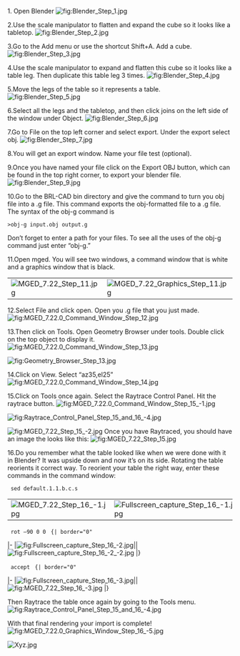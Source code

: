1\. Open Blender
![](Blender_Step_1.jpg "fig:Blender_Step_1.jpg")

2.Use the scale manipulator to flatten and expand the cube so it looks
like a tabletop.
![](Blender_Step_2.jpg "fig:Blender_Step_2.jpg")

3.Go to the Add menu or use the shortcut Shift+A. Add a cube.
![](Blender_Step_3.jpg "fig:Blender_Step_3.jpg")

4.Use the scale manipulator to expand and flatten this cube so it looks
like a table leg. Then duplicate this table leg 3 times.
![](Blender_Step_4.jpg "fig:Blender_Step_4.jpg")

5.Move the legs of the table so it represents a table.
![](Blender_Step_5.jpg "fig:Blender_Step_5.jpg")

6.Select all the legs and the tabletop, and then click joins on the left
side of the window under Object.
![](Blender_Step_6.jpg "fig:Blender_Step_6.jpg")

7.Go to File on the top left corner and select export. Under the export
select obj.
![](Blender_Step_7.jpg "fig:Blender_Step_7.jpg")

8.You will get an export window. Name your file test (optional).

9.Once you have named your file click on the Export OBJ button, which
can be found in the top right corner, to export your blender file.
![](Blender_Step_9.jpg "fig:Blender_Step_9.jpg")

10.Go to the BRL-CAD bin directory and give the command to turn you obj
file into a .g file. This command exports the obj-formatted file to a .g
file. The syntax of the obj-g command is

`>obj-g input.obj output.g  `

Don’t forget to enter a path for your files. To see all the uses of the
obj-g command just enter “obj-g.”

11.Open mged. You will see two windows, a command window that is white
and a graphics window that is black.

|                                                    |                                                                      |
|----------------------------------------------------|----------------------------------------------------------------------|
| ![](MGED_7.22_Step_11.jpg "MGED_7.22_Step_11.jpg") | ![](MGED_7.22_Graphics_Step_11.jpg "MGED_7.22_Graphics_Step_11.jpg") |

12.Select File and click open. Open you .g file that you just made.
![](MGED_7.22.0_Command_Window_Step_12.jpg "fig:MGED_7.22.0_Command_Window_Step_12.jpg")

13.Then click on Tools. Open Geometry Browser under tools. Double click
on the top object to display it.
![](MGED_7.22.0_Command_Window_Step_13.jpg "fig:MGED_7.22.0_Command_Window_Step_13.jpg")

![](Geometry_Browser_Step_13.jpg "fig:Geometry_Browser_Step_13.jpg")

14.Click on View. Select “az35,el25”
![](MGED_7.22.0_Command_Window_Step_14.jpg "fig:MGED_7.22.0_Command_Window_Step_14.jpg")

15.Click on Tools once again. Select the Raytrace Control Panel. Hit the
raytrace button.
![](MGED_7.22.0_Command_Window_Step_15_-1.jpg "fig:MGED_7.22.0_Command_Window_Step_15_-1.jpg")

![](Raytrace_Control_Panel_Step_15_and_16_-4.jpg "fig:Raytrace_Control_Panel_Step_15_and_16_-4.jpg")

![](MGED_7.22_Step_15_-2.jpg "fig:MGED_7.22_Step_15_-2.jpg") Once you
have Raytraced, you should have an image the looks like this:
![](MGED_7.22_Step_15.jpg "fig:MGED_7.22_Step_15.jpg")

16.Do you remember what the table looked like when we were done with it
in Blender? It was upside down and now it’s on its side. Rotating the
table reorients it correct way. To reorient your table the right way,
enter these commands in the command window:

` sed default.1.1.b.c.s `

|                                                          |                                                                            |
|----------------------------------------------------------|----------------------------------------------------------------------------|
| ![](MGED_7.22_Step_16_-1.jpg "MGED_7.22_Step_16_-1.jpg") | ![](Fullscreen_capture_Step_16_-1.jpg "Fullscreen_capture_Step_16_-1.jpg") |

` rot –90 0 0 `
`{| border="0"`

\|-
\|![](Fullscreen_capture_Step_16_-2.jpg "fig:Fullscreen_capture_Step_16_-2.jpg")\|\|![](Fullscreen_capture_Step_16_-2_-2.jpg "fig:Fullscreen_capture_Step_16_-2_-2.jpg")
\|}

` accept `
`{| border="0"`

\|-
\|![](Fullscreen_capture_Step_16_-3.jpg "fig:Fullscreen_capture_Step_16_-3.jpg")\|\|![](MGED_7.22_Step_16_-3.jpg "fig:MGED_7.22_Step_16_-3.jpg")
\|}

Then Raytrace the table once again by going to the Tools menu.
![](Raytrace_Control_Panel_Step_15_and_16_-4.jpg "fig:Raytrace_Control_Panel_Step_15_and_16_-4.jpg")

With that final rendering your import is complete!
![](MGED_7.22.0_Graphics_Window_Step_16_-5.jpg "fig:MGED_7.22.0_Graphics_Window_Step_16_-5.jpg")

![](Xyz.jpg "Xyz.jpg")